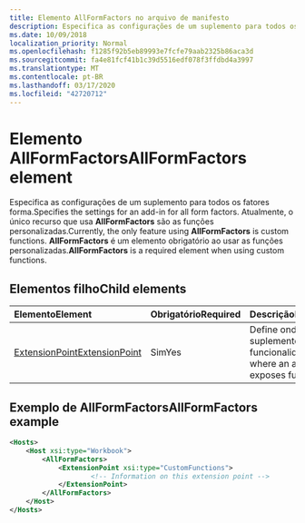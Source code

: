 ```yaml
---
title: Elemento AllFormFactors no arquivo de manifesto
description: Especifica as configurações de um suplemento para todos os fatores forma.
ms.date: 10/09/2018
localization_priority: Normal
ms.openlocfilehash: f1285f92b5eb89993e7fcfe79aab2325b86aca3d
ms.sourcegitcommit: fa4e81fcf41b1c39d5516edf078f3ffdbd4a3997
ms.translationtype: MT
ms.contentlocale: pt-BR
ms.lasthandoff: 03/17/2020
ms.locfileid: "42720712"
---
```

# <a name="allformfactors-element"></a><span data-ttu-id="931a2-103">Elemento AllFormFactors</span><span class="sxs-lookup"><span data-stu-id="931a2-103">AllFormFactors element</span></span>

<span data-ttu-id="931a2-104">Especifica as configurações de um suplemento para todos os fatores forma.</span><span class="sxs-lookup"><span data-stu-id="931a2-104">Specifies the settings for an add-in for all form factors.</span></span> <span data-ttu-id="931a2-105">Atualmente, o único recurso que usa **AllFormFactors** são as funções personalizadas.</span><span class="sxs-lookup"><span data-stu-id="931a2-105">Currently, the only feature using **AllFormFactors** is custom functions.</span></span> <span data-ttu-id="931a2-106">**AllFormFactors** é um elemento obrigatório ao usar as funções personalizadas.</span><span class="sxs-lookup"><span data-stu-id="931a2-106">**AllFormFactors** is a required element when using custom functions.</span></span>

## <a name="child-elements"></a><span data-ttu-id="931a2-107">Elementos filho</span><span class="sxs-lookup"><span data-stu-id="931a2-107">Child elements</span></span>

|  <span data-ttu-id="931a2-108">Elemento</span><span class="sxs-lookup"><span data-stu-id="931a2-108">Element</span></span> |  <span data-ttu-id="931a2-109">Obrigatório</span><span class="sxs-lookup"><span data-stu-id="931a2-109">Required</span></span>  |  <span data-ttu-id="931a2-110">Descrição</span><span class="sxs-lookup"><span data-stu-id="931a2-110">Description</span></span>  |
|:-----|:-----|:-----|
|  [<span data-ttu-id="931a2-111">ExtensionPoint</span><span class="sxs-lookup"><span data-stu-id="931a2-111">ExtensionPoint</span></span>](extensionpoint.md) |  <span data-ttu-id="931a2-112">Sim</span><span class="sxs-lookup"><span data-stu-id="931a2-112">Yes</span></span> |  <span data-ttu-id="931a2-113">Define onde um suplemento expõe a funcionalidade.</span><span class="sxs-lookup"><span data-stu-id="931a2-113">Defines where an add-in exposes functionality.</span></span> |

## <a name="allformfactors-example"></a><span data-ttu-id="931a2-114">Exemplo de AllFormFactors</span><span class="sxs-lookup"><span data-stu-id="931a2-114">AllFormFactors example</span></span>

```xml
<Hosts>
    <Host xsi:type="Workbook">
        <AllFormFactors>
            <ExtensionPoint xsi:type="CustomFunctions">
                    <!-- Information on this extension point -->
            </ExtensionPoint>
        </AllFormFactors>
    </Host>
</Hosts>
```

